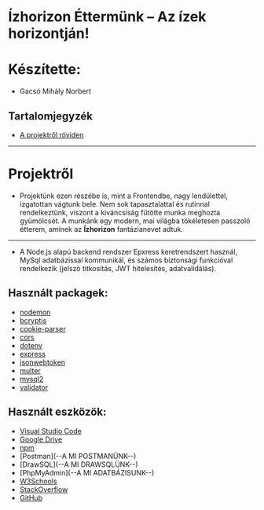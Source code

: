 # Ízhorizon Éttermünk – Az ízek horizontján!

# Készítette: 
- Gacsó Mihály Norbert

## Tartalomjegyzék

- [A projektről röviden](#Projektről)
---
# Projektről

- Projektünk ezen részébe is, mint a Frontendbe, nagy lendülettel, izgatottan vágtunk bele. Nem sok tapasztalattal és rutinnal rendelkeztünk, viszont a kiváncsiság fűtötte munka meghozta gyümölcsét. A munkánk egy modern, mai világba tökéletesen passzoló étterem, aminek az **Ízhorizon** fantázianevet adtuk.

---
*  A Node.js alapú backend rendszer Epxress keretrendszert használ, MySql adatbázissal kommunikál, és számos biztonsági funkcióval rendelkezik (jelszó titkosítás, JWT hitelesítés, adatvalidálás).

## Használt packagek:
-  [nodemon](https://www.npmjs.com/package/nodemon)
-  [bcryptjs](https://www.npmjs.com/package/bcryptjs)
-  [cookie-parser](https://www.npmjs.com/package/cookie-parser) 
-  [cors](https://www.npmjs.com/package/cors)
-  [dotenv](https://www.npmjs.com/package/dotenv) 
-  [express](https://www.npmjs.com/package/express) 
-  [jsonwebtoken](https://www.npmjs.com/package/jsonwebtoken)
-  [multer](https://www.npmjs.com/package/multer)
-  [mysql2](https://www.npmjs.com/package/mysql2)
-  [validator](https://www.npmjs.com/package/validator)
## Használt eszközök: 
-  [Visual Studio Code](https://code.visualstudio.com/)
-  [Google Drive](https://workspace.google.com/products/drive/)
-  [npm](https://www.npmjs.com/)
-  [Postman](--A MI POSTMANÜNK--)
-  [DrawSQL](--A MI DRAWSQLÜNK--)
-  [PhpMyAdmin](--A MI ADATBÁZISUNK--)
-  [W3Schools](https://www.w3schools.com/)
-  [StackOverflow](https://stackoverflow.com/questions)
-  [GitHub](https://github.com/mihaly81/izhorizon)
